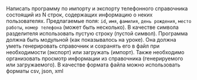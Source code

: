 Написать программу по импорту и экспорту телефонного справочника состоящий из N строк, содержащих информацию о неких пользователях.
Предлагаемые поля: `id`, `имя`, `фамилия`, `день рождения`, `место работы`, `номер телефона` (может быть несколько). В качестве символа разделителя использовать пустую строку (пустой символ).
Программа должна быть модульной (как показывалось на уроке). Она должна уметь генерировать справочник и сохранять его в файл при необходимости (экспорт) или загружать (импорт). Также необходимо организовать просмотр информации из справочника (генерируемого или загружаемого).
В качестве формата файла можно использовать форматы csv, json, xml